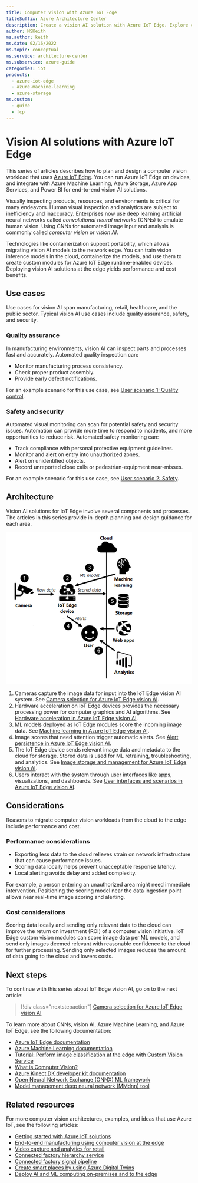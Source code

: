```yaml
---
title: Computer vision with Azure IoT Edge
titleSuffix: Azure Architecture Center
description: Create a vision AI solution with Azure IoT Edge. Explore computer vision hardware, machine learning and storage requirements, alerting, and user interfaces.
author: MSKeith
ms.author: keith
ms.date: 02/16/2022
ms.topic: conceptual
ms.service: architecture-center
ms.subservice: azure-guide
categories: iot
products:
  - azure-iot-edge
  - azure-machine-learning
  - azure-storage
ms.custom:
  - guide
  - fcp
---
```


# Vision AI solutions with Azure IoT Edge

This series of articles describes how to plan and design a computer vision workload that uses [Azure IoT Edge](https://azure.microsoft.com/services/iot-edge). You can run Azure IoT Edge on devices, and integrate with Azure Machine Learning, Azure Storage, Azure App Services, and Power BI for end-to-end vision AI solutions.

Visually inspecting products, resources, and environments is critical for many endeavors. Human visual inspection and analytics are subject to inefficiency and inaccuracy. Enterprises now use deep learning artificial neural networks called *convolutional neural networks* (CNNs) to emulate human vision. Using CNNs for automated image input and analysis is commonly called *computer vision* or *vision AI*.

Technologies like containerization support portability, which allows migrating vision AI models to the network edge. You can train vision inference models in the cloud, containerize the models, and use them to create custom modules for Azure IoT Edge runtime-enabled devices. Deploying vision AI solutions at the edge yields performance and cost benefits.

## Use cases

Use cases for vision AI span manufacturing, retail, healthcare, and the public sector. Typical vision AI use cases include quality assurance, safety, and security.

### Quality assurance

In manufacturing environments, vision AI can inspect parts and processes fast and accurately. Automated quality inspection can:

- Monitor manufacturing process consistency.
- Check proper product assembly.
- Provide early defect notifications.

For an example scenario for this use case, see [User scenario 1: Quality control](user-interface.md#user-scenario-1-quality-control).

### Safety and security

Automated visual monitoring can scan for potential safety and security issues. Automation can provide more time to respond to incidents, and more opportunities to reduce risk. Automated safety monitoring can:

- Track compliance with personal protective equipment guidelines.
- Monitor and alert on entry into unauthorized zones.
- Alert on unidentified objects.
- Record unreported close calls or pedestrian-equipment near-misses.

For an example scenario for this use case, see [User scenario 2: Safety](user-interface.md#user-scenario-2-safety).

## Architecture

Vision AI solutions for IoT Edge involve several components and processes. The articles in this series provide in-depth planning and design guidance for each area.

![Diagram that shows the basic components of an IoT Edge vision AI solution.](./images/iot-edge-architecture.png)

1. Cameras capture the image data for input into the IoT Edge vision AI system. See [Camera selection for Azure IoT Edge vision AI](./camera.md).
1. Hardware acceleration on IoT Edge devices provides the necessary processing power for computer graphics and AI algorithms. See [Hardware acceleration in Azure IoT Edge vision AI](./hardware.md).
1. ML models deployed as IoT Edge modules score the incoming image data. See [Machine learning in Azure IoT Edge vision AI](./machine-learning.yml).
1. Image scores that need attention trigger automatic alerts. See [Alert persistence in Azure IoT Edge vision AI](./alerts.md).
1. The IoT Edge device sends relevant image data and metadata to the cloud for storage. Stored data is used for ML retraining, troubleshooting, and analytics. See [Image storage and management for Azure IoT Edge vision AI](./image-storage.md).
1. Users interact with the system through user interfaces like apps, visualizations, and dashboards. See [User interfaces and scenarios in Azure IoT Edge vision AI](./user-interface.md).

## Considerations

Reasons to migrate computer vision workloads from the cloud to the edge include performance and cost.

### Performance considerations

- Exporting less data to the cloud relieves strain on network infrastructure that can cause performance issues.
- Scoring data locally helps prevent unacceptable response latency.
- Local alerting avoids delay and added complexity.

For example, a person entering an unauthorized area might need immediate intervention. Positioning the scoring model near the data ingestion point allows near real-time image scoring and alerting.

### Cost considerations

Scoring data locally and sending only relevant data to the cloud can improve the return on investment (ROI) of a computer vision initiative. IoT Edge custom vision modules can score image data per ML models, and send only images deemed relevant with reasonable confidence to the cloud for further processing. Sending only selected images reduces the amount of data going to the cloud and lowers costs.

## Next steps

To continue with this series about IoT Edge vision AI, go on to the next article:

> [!div class="nextstepaction"]
> [Camera selection for Azure IoT Edge vision AI](./camera.md)

To learn more about CNNs, vision AI, Azure Machine Learning, and Azure IoT Edge, see the following documentation:

- [Azure IoT Edge documentation](/azure/iot-edge)
- [Azure Machine Learning documentation](/azure/machine-learning)
- [Tutorial: Perform image classification at the edge with Custom Vision Service](/azure/iot-edge/tutorial-deploy-custom-vision)
- [What is Computer Vision?](/azure/cognitive-services/computer-vision/overview)
- [Azure Kinect DK developer kit documentation](/azure/kinect-dk)
- [Open Neural Network Exchange (ONNX) ML framework](https://onnx.ai)
- [Model management deep neural network (MMdnn) tool](https://github.com/Microsoft/MMdnn)

## Related resources

For more computer vision architectures, examples, and ideas that use Azure IoT, see the following articles:

- [Getting started with Azure IoT solutions](../../reference-architectures/iot/iot-architecture-overview.md)
- [End-to-end manufacturing using computer vision at the edge](../../reference-architectures/ai/end-to-end-smart-factory.yml)
- [Video capture and analytics for retail](../../solution-ideas/articles/video-analytics.yml)
- [Connected factory hierarchy service](../../solution-ideas/articles/connected-factory-hierarchy-service.yml)
- [Connected factory signal pipeline](../../example-scenario/iot/connected-factory-signal-pipeline.yml)
- [Create smart places by using Azure Digital Twins](../../example-scenario/iot/smart-places.yml)
- [Deploy AI and ML computing on-premises and to the edge](../../hybrid/deploy-ai-ml-azure-stack-edge.yml)
